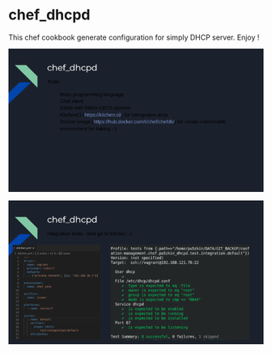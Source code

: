 # chef_dhcpd

This chef cookbook generate configuration for simply DHCP server. Enjoy !

![chef_dhcpd overview](png/slide1.png)

![chef_dhcpd Integration tests](png/slide4.png)
